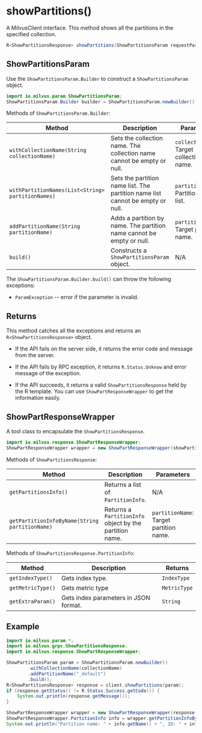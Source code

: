 # showPartitions()

A MilvusClient interface. This method shows all the partitions in the specified collection.

```Java
R<ShowPartitionsResponse> showPartitions(ShowPartitionsParam requestParam);
```

## ShowPartitionsParam

Use the `ShowPartitionsParam.Builder` to construct a `ShowPartitionsParam` object.

```Java
import io.milvus.param.ShowPartitionsParam;
ShowPartitionsParam.Builder builder = ShowPartitionsParam.newBuilder();
```

Methods of `ShowPartitionsParam.Builder`:

| Method                                            | Description                                                  | Parameters                                |
| ------------------------------------------------- | ------------------------------------------------------------ | ----------------------------------------- |
| `withCollectionName(String collectionName)`       | Sets the collection name. The collection name cannot be empty or null. | `collectionName`: Target collection name. |
| `withPartitionNames(List<String> partitionNames)` | Sets the partition name list. The partition name list cannot be empty or null. | `partitionNames`:  Partition name list.  |
| `addPartitionName(String partitionName)`          | Adds a partition by name. The partition name cannot be empty or null. | `partitionName`: Target partition name.   |
| `build()`                                         | Constructs a `ShowPartitionsParam` object.                   | N/A                                       |

The `ShowPartitionsParam.Builder.build()` can throw the following exceptions:

- `ParamException` -- error if the parameter is invalid.

## Returns

This method catches all the exceptions and returns an `R<ShowPartitionsResponse>` object.

- If the API fails on the server side, it returns the error code and message from the server.

- If the API fails by RPC exception, it returns `R.Status.Unknow` and error message of the exception.

- If the API succeeds, it returns a valid `ShowPartitionsResponse` held by the R template. You can use `ShowPartResponseWrapper` to get the information easily.

## ShowPartResponseWrapper

A tool class to encapsulate the `ShowPartitionsResponse`. 

```Java
import io.milvus.response.ShowPartResponseWrapper;
ShowPartResponseWrapper wrapper = new ShowPartResponseWrapper(showPartitionsResponse);
```

Methods of `ShowPartitionsResponse`:

| **Method**                                      | **Description**                                         | **Parameters**                          | **Returns**           |
| ----------------------------------------------- | ------------------------------------------------------- | --------------------------------------- | --------------------- |
| `getPartitionsInfo() `                          | Returns a list of `PartitionInfo`.                      | N/A                                     | `List<PartitionInfo>` |
| `getPartitionInfoByName(String partitionName) ` | Returns a `PartitionInfo` object by the partition name. | `partitionName`: Target partition name. | `PartitionInfo`       |

Methods of `ShowPartitionsResponse.PartitionInfo`:

| **Method**        | **Description**                       | **Returns**  |
| ----------------- | ------------------------------------- | ------------ |
| `getIndexType()`  | Gets index type.                      | `IndexType`  |
| `getMetricType()` | Gets metric type                      | `MetricType` |
| `getExtraParam()` | Gets index parameters in JSON format. | `String`     |

## Example

```Java
import io.milvus.param.*;
import io.milvus.grpc.ShowPartitionsResponse;
import io.milvus.response.ShowPartResponseWrapper;

ShowPartitionsParam param = ShowPartitionsParam.newBuilder()
        .withCollectionName(collectionName)
        .addPartitionName("_default")
        .build();
R<ShowPartitionsResponse> response = client.showPartitions(param);
if (response.getStatus() != R.Status.Success.getCode()) {
    System.out.println(response.getMessage());
}

ShowPartResponseWrapper wrapper = new ShowPartResponseWrapper(response.getData());
ShowPartResponseWrapper.PartitionInfo info = wrapper.getPartitionInfoByName("_default");
System.out.println("Partition name: " + info.getName() + ", ID: " + info.getId() + ", in-memory: " + info.getInMemoryPercentage() + "%");
```
